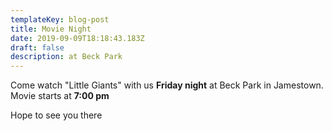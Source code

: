 ```yaml
---
templateKey: blog-post
title: Movie Night
date: 2019-09-09T18:18:43.183Z
draft: false
description: at Beck Park
---
```

Come watch "Little Giants" with us **Friday night** at Beck Park in Jamestown. Movie starts at **7:00 pm**

Hope to see you there
